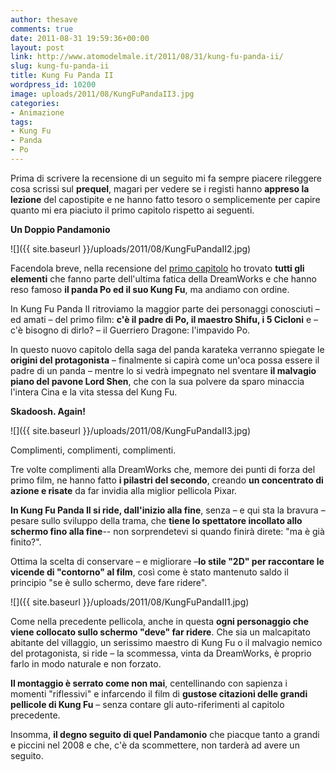 ```yaml
---
author: thesave
comments: true
date: 2011-08-31 19:59:36+00:00
layout: post
link: http://www.atomodelmale.it/2011/08/31/kung-fu-panda-ii/
slug: kung-fu-panda-ii
title: Kung Fu Panda II
wordpress_id: 10200
image: uploads/2011/08/KungFuPandaII3.jpg
categories:
- Animazione
tags:
- Kung Fu
- Panda
- Po
---
```


Prima di scrivere la recensione di un seguito mi fa sempre piacere rileggere cosa scrissi sul **prequel**, magari per vedere se i registi hanno **appreso la lezione** del capostipite e ne hanno fatto tesoro o semplicemente per capire quanto mi era piaciuto il primo capitolo rispetto ai seguenti.

**Un Doppio Pandamonio**

![]({{ site.baseurl }}/uploads/2011/08/KungFuPandaII2.jpg)

Facendola breve, nella recensione del [primo capitolo](/2008/09/01/arriva-il-pandamonio.html) ho trovato **tutti gli elementi** che fanno parte dell'ultima fatica della DreamWorks e che hanno reso famoso **il panda Po ed il suo Kung Fu**, ma andiamo con ordine.

In Kung Fu Panda II ritroviamo la maggior parte dei personaggi conosciuti – ed amati – del primo film: **c'è il padre di Po, il maestro Shifu, i 5 Cicloni** e – c'è bisogno di dirlo? – il Guerriero Dragone: l'impavido Po.

In questo nuovo capitolo della saga del panda karateka verranno spiegate le **origini del protagonista** – finalmente si capirà come un'oca possa essere il padre di un panda – mentre lo si vedrà impegnato nel sventare **il malvagio piano del pavone Lord Shen**, che con la sua polvere da sparo minaccia l'intera Cina e la vita stessa del Kung Fu.

**Skadoosh. Again!**

![]({{ site.baseurl }}/uploads/2011/08/KungFuPandaII3.jpg)

Complimenti, complimenti, complimenti.

Tre volte complimenti alla DreamWorks che, memore dei punti di forza del primo film, ne hanno fatto **i pilastri del secondo**, creando **un concentrato di azione e risate** da far invidia alla miglior pellicola Pixar.

**In Kung Fu Panda II si ride, dall'inizio alla fine**, senza – e qui sta la bravura – pesare sullo sviluppo della trama, che **tiene lo spettatore incollato allo schermo fino alla fine**-- non sorprendetevi si quando finirà direte: "ma è già finito?".

Ottima la scelta di conservare – e migliorare –**lo stile "2D" per raccontare le vicende di "contorno" al film**, così come è stato mantenuto saldo il principio "se è sullo schermo, deve fare ridere".

![]({{ site.baseurl }}/uploads/2011/08/KungFuPandaII1.jpg)

Come nella precedente pellicola, anche in questa **ogni personaggio che viene collocato sullo schermo "deve" far ridere**. Che sia un malcapitato abitante del villaggio, un serissimo maestro di Kung Fu o il malvagio nemico del protagonista, si ride – la scommessa, vinta da DreamWorks, è proprio farlo in modo naturale e non forzato.

**Il montaggio è serrato come non mai**, centellinando con sapienza i momenti "riflessivi" e infarcendo il film di **gustose citazioni delle grandi pellicole di Kung Fu** – senza contare gli auto-riferimenti al capitolo precedente.

Insomma, **il degno seguito di quel Pandamonio** che piacque tanto a grandi e piccini nel 2008 e che, c'è da scommettere, non tarderà ad avere un seguito.
